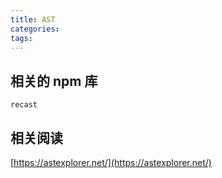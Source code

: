 ```yaml
---
title: AST
categories:
tags:
---
```


## 相关的 npm 库

`recast`

## 相关阅读

[https://astexplorer.net/](https://astexplorer.net/)
